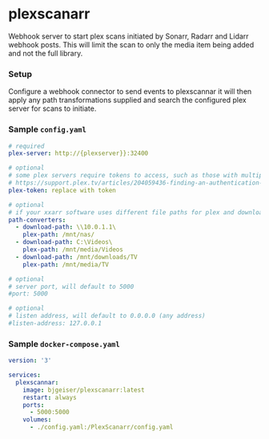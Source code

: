 # plexscanarr
Webhook server to start plex scans initiated by Sonarr, Radarr and Lidarr webhook posts.  This will limit the scan to only the media item being added and not the full library.

### Setup
Configure a webhook connector to send events to plexscannar it will then apply any path transformations supplied and search the configured plex server for scans to initiate.

### Sample `config.yaml`
```yaml
# required
plex-server: http://{plexserver}}:32400

# optional
# some plex servers require tokens to access, such as those with multiple local users
# https://support.plex.tv/articles/204059436-finding-an-authentication-token-x-plex-token/
plex-token: replace with token

# optional
# if your xxarr software uses different file paths for plex and downloads enter conversions here
path-converters:
  - download-path: \\10.0.1.1\
    plex-path: /mnt/nas/
  - download-path: C:\Videos\
    plex-path: /mnt/media/Videos
  - download-path: /mnt/downloads/TV
    plex-path: /mnt/media/TV

# optional
# server port, will default to 5000
#port: 5000

# optional
# listen address, will default to 0.0.0.0 (any address)
#listen-address: 127.0.0.1
```

### Sample `docker-compose.yaml`
```yaml
version: '3'

services:
  plexscannar:
    image: bjgeiser/plexscanarr:latest
    restart: always
    ports:
      - 5000:5000
    volumes:
      - ./config.yaml:/PlexScanarr/config.yaml
```